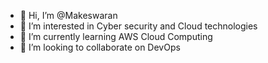 - 👋 Hi, I’m @Makeswaran
- 👀 I’m interested in Cyber security and Cloud technologies
- 🌱 I’m currently learning AWS Cloud Computing
- 💞️ I’m looking to collaborate on DevOps

<!---
MakesDev/MakesDev is a ✨ special ✨ repository because its `README.md` (this file) appears on your GitHub profile.
You can click the Preview link to take a look at your changes.
--->
